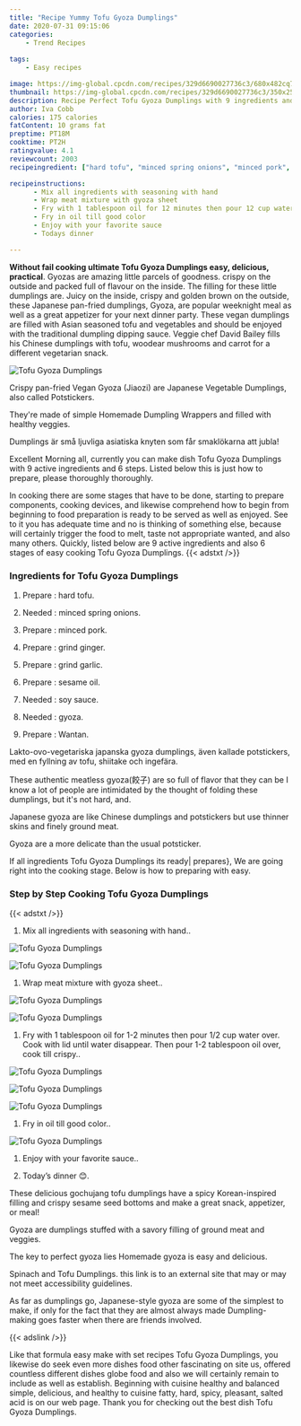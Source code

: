 ```yaml
---
title: "Recipe Yummy Tofu Gyoza Dumplings"
date: 2020-07-31 09:15:06
categories:
    - Trend Recipes
    
tags:
    - Easy recipes

image: https://img-global.cpcdn.com/recipes/329d6690027736c3/680x482cq70/tofu-gyoza-dumplings-recipe-main-photo.jpg
thumbnail: https://img-global.cpcdn.com/recipes/329d6690027736c3/350x250cq70/tofu-gyoza-dumplings-recipe-main-photo.jpg
description: Recipe Perfect Tofu Gyoza Dumplings with 9 ingredients and 6 stages of easy cooking.
author: Iva Cobb
calories: 175 calories
fatContent: 10 grams fat
preptime: PT18M
cooktime: PT2H
ratingvalue: 4.1
reviewcount: 2003
recipeingredient: ["hard tofu", "minced spring onions", "minced pork", "grind ginger", "grind garlic", "sesame oil", "soy sauce", "gyoza", "Wantan"]

recipeinstructions: 
      - Mix all ingredients with seasoning with hand 
      - Wrap meat mixture with gyoza sheet 
      - Fry with 1 tablespoon oil for 12 minutes then pour 12 cup water over Cook with lid until water disappear Then pour 12 tablespoon oil over cook till crispy 
      - Fry in oil till good color 
      - Enjoy with your favorite sauce 
      - Todays dinner 

---
```




**Without fail cooking ultimate Tofu Gyoza Dumplings easy, delicious, practical**. Gyozas are amazing little parcels of goodness. crispy on the outside and packed full of flavour on the inside. The filling for these little dumplings are. Juicy on the inside, crispy and golden brown on the outside, these Japanese pan-fried dumplings, Gyoza, are popular weeknight meal as well as a great appetizer for your next dinner party. These vegan dumplings are filled with Asian seasoned tofu and vegetables and should be enjoyed with the traditional dumpling dipping sauce. Veggie chef David Bailey fills his Chinese dumplings with tofu, woodear mushrooms and carrot for a different vegetarian snack.


![Tofu Gyoza Dumplings](https://img-global.cpcdn.com/recipes/329d6690027736c3/680x482cq70/tofu-gyoza-dumplings-recipe-main-photo.jpg "Tofu Gyoza Dumplings")



Crispy pan-fried Vegan Gyoza (Jiaozi) are Japanese Vegetable Dumplings, also called Potstickers.

They&#39;re made of simple Homemade Dumpling Wrappers and filled with healthy veggies.

Dumplings är små ljuvliga asiatiska knyten som får smaklökarna att jubla!


Excellent Morning all, currently you can make dish Tofu Gyoza Dumplings with 9 active ingredients and 6 steps. Listed below this is just how to prepare, please thoroughly thoroughly.

In cooking there are some stages that have to be done, starting to prepare components, cooking devices, and likewise comprehend how to begin from beginning to food preparation is ready to be served as well as enjoyed. See to it you has adequate time and no is thinking of something else, because will certainly trigger the food to melt, taste not appropriate wanted, and also many others. Quickly, listed below are 9 active ingredients and also 6 stages of easy cooking Tofu Gyoza Dumplings.
{{< adstxt />}}

### Ingredients for Tofu Gyoza Dumplings


1. Prepare  : hard tofu.

1. Needed  : minced spring onions.

1. Prepare  : minced pork.

1. Prepare  : grind ginger.

1. Prepare  : grind garlic.

1. Prepare  : sesame oil.

1. Needed  : soy sauce.

1. Needed  : gyoza.

1. Prepare  : Wantan.


Lakto-ovo-vegetariska japanska gyoza dumplings, även kallade potstickers, med en fyllning av tofu, shiitake och ingefära.

These authentic meatless gyoza(餃子) are so full of flavor that they can be I know a lot of people are intimidated by the thought of folding these dumplings, but it&#39;s not hard, and.

Japanese gyoza are like Chinese dumplings and potstickers but use thinner skins and finely ground meat.

Gyoza are a more delicate than the usual potsticker.


If all ingredients Tofu Gyoza Dumplings its ready| prepares}, We are going right into the cooking stage. Below is how to preparing with easy.

### Step by Step Cooking Tofu Gyoza Dumplings

{{< adstxt />}}


1. Mix all ingredients with seasoning with hand..



![Tofu Gyoza Dumplings](https://img-global.cpcdn.com/steps/4ed1b001c1f4f240/160x128cq70/tofu-gyoza-dumplings-recipe-step-1-photo.jpg" "Tofu Gyoza Dumplings")

![Tofu Gyoza Dumplings](https://img-global.cpcdn.com/steps/b00421e44cd0ed8d/160x128cq70/tofu-gyoza-dumplings-recipe-step-1-photo.jpg" "Tofu Gyoza Dumplings")



1. Wrap meat mixture with gyoza sheet..



![Tofu Gyoza Dumplings](https://img-global.cpcdn.com/steps/c737d9c538029c9b/160x128cq70/tofu-gyoza-dumplings-recipe-step-2-photo.jpg" "Tofu Gyoza Dumplings")

![Tofu Gyoza Dumplings](https://img-global.cpcdn.com/steps/60ff839b6460ea72/160x128cq70/tofu-gyoza-dumplings-recipe-step-2-photo.jpg" "Tofu Gyoza Dumplings")



1. Fry with 1 tablespoon oil for 1-2 minutes then pour 1/2 cup water over. Cook with lid until water disappear. Then pour 1-2 tablespoon oil over, cook till crispy..



![Tofu Gyoza Dumplings](https://img-global.cpcdn.com/steps/a08b1208ac67855b/160x128cq70/tofu-gyoza-dumplings-recipe-step-3-photo.jpg" "Tofu Gyoza Dumplings")

![Tofu Gyoza Dumplings](https://img-global.cpcdn.com/steps/70a8b2f4ad14ed79/160x128cq70/tofu-gyoza-dumplings-recipe-step-3-photo.jpg" "Tofu Gyoza Dumplings")

![Tofu Gyoza Dumplings](https://img-global.cpcdn.com/steps/b407515a0e0beac2/160x128cq70/tofu-gyoza-dumplings-recipe-step-3-photo.jpg" "Tofu Gyoza Dumplings")



1. Fry in oil till good color..



![Tofu Gyoza Dumplings](https://img-global.cpcdn.com/steps/140848f370511442/160x128cq70/tofu-gyoza-dumplings-recipe-step-4-photo.jpg" "Tofu Gyoza Dumplings")



1. Enjoy with your favorite sauce..



1. Today’s dinner 😊.




These delicious gochujang tofu dumplings have a spicy Korean-inspired filling and crispy sesame seed bottoms and make a great snack, appetizer, or meal!

Gyoza are dumplings stuffed with a savory filling of ground meat and veggies.

The key to perfect gyoza lies Homemade gyoza is easy and delicious.

Spinach and Tofu Dumplings. this link is to an external site that may or may not meet accessibility guidelines.

As far as dumplings go, Japanese-style gyoza are some of the simplest to make, if only for the fact that they are almost always made Dumpling-making goes faster when there are friends involved.


{{< adslink />}}

Like that formula easy make with set recipes Tofu Gyoza Dumplings, you likewise do seek even more dishes food other fascinating on site us, offered countless different dishes globe food and also we will certainly remain to include as well as establish. Beginning with cuisine healthy and balanced simple, delicious, and healthy to cuisine fatty, hard, spicy, pleasant, salted acid is on our web page. Thank you for checking out the best dish Tofu Gyoza Dumplings.
